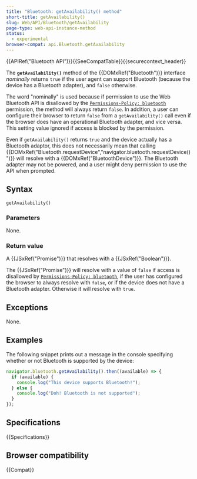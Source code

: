 ```yaml
---
title: "Bluetooth: getAvailability() method"
short-title: getAvailability()
slug: Web/API/Bluetooth/getAvailability
page-type: web-api-instance-method
status:
  - experimental
browser-compat: api.Bluetooth.getAvailability
---
```


{{APIRef("Bluetooth API")}}{{SeeCompatTable}}{{securecontext_header}}

The **`getAvailability()`** method of the {{DOMxRef("Bluetooth")}} interface _nominally_ returns `true` if the user agent can support Bluetooth (because the device has a Bluetooth adapter), and `false` otherwise.

The word "nominally" is used because if permission to use the Web Bluetooth API is disallowed by the [`Permissions-Policy: bluetooth`](/en-US/docs/Web/HTTP/Headers/Permissions-Policy/bluetooth) permission, the method will always return `false`.
In addition, a user can configure their browser to return `false` from a `getAvailability()` call even if the browser does have an operational Bluetooth adapter, and vice versa. This setting value ignored if access is blocked by the permission.

Even if `getAvailability()` returns `true` and the device actually has a Bluetooth adaptor, this does not necessarily mean that calling {{DOMxRef("Bluetooth.requestDevice","navigator.bluetooth.requestDevice()")}} will resolve with a {{DOMxRef("BluetoothDevice")}}.
The Bluetooth adapter may not be powered, and a user might deny permission to use the API when prompted.

## Syntax

```js-nolint
getAvailability()
```

### Parameters

None.

### Return value

A {{JSxRef("Promise")}} that resolves with a {{JSxRef("Boolean")}}.

The {{JSxRef("Promise")}} will resolve with a value of `false` if access is disallowed by [`Permissions-Policy: bluetooth`](/en-US/docs/Web/HTTP/Headers/Permissions-Policy/bluetooth), if the user has configured the browser to always resolve with `false`, or if the device does not have a Bluetooth adapter.
Otherwise it will resolve with `true`.

## Exceptions

None.

## Examples

The following snippet prints out a message in the console specifying whether or not Bluetooth is supported by the device:

```js
navigator.bluetooth.getAvailability().then((available) => {
  if (available) {
    console.log("This device supports Bluetooth!");
  } else {
    console.log("Doh! Bluetooth is not supported");
  }
});
```

## Specifications

{{Specifications}}

## Browser compatibility

{{Compat}}
